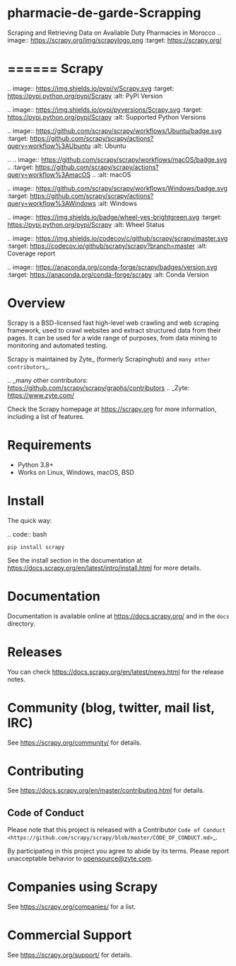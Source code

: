 # pharmacie-de-garde-Scrapping
Scraping and Retrieving Data on Available Duty Pharmacies in Morocco
.. image:: https://scrapy.org/img/scrapylogo.png
   :target: https://scrapy.org/
   
======
Scrapy
======

.. image:: https://img.shields.io/pypi/v/Scrapy.svg
   :target: https://pypi.python.org/pypi/Scrapy
   :alt: PyPI Version

.. image:: https://img.shields.io/pypi/pyversions/Scrapy.svg
   :target: https://pypi.python.org/pypi/Scrapy
   :alt: Supported Python Versions

.. image:: https://github.com/scrapy/scrapy/workflows/Ubuntu/badge.svg
   :target: https://github.com/scrapy/scrapy/actions?query=workflow%3AUbuntu
   :alt: Ubuntu

.. .. image:: https://github.com/scrapy/scrapy/workflows/macOS/badge.svg
   .. :target: https://github.com/scrapy/scrapy/actions?query=workflow%3AmacOS
   .. :alt: macOS


.. image:: https://github.com/scrapy/scrapy/workflows/Windows/badge.svg
   :target: https://github.com/scrapy/scrapy/actions?query=workflow%3AWindows
   :alt: Windows

.. image:: https://img.shields.io/badge/wheel-yes-brightgreen.svg
   :target: https://pypi.python.org/pypi/Scrapy
   :alt: Wheel Status

.. image:: https://img.shields.io/codecov/c/github/scrapy/scrapy/master.svg
   :target: https://codecov.io/github/scrapy/scrapy?branch=master
   :alt: Coverage report

.. image:: https://anaconda.org/conda-forge/scrapy/badges/version.svg
   :target: https://anaconda.org/conda-forge/scrapy
   :alt: Conda Version


Overview
========

Scrapy is a BSD-licensed fast high-level web crawling and web scraping framework, used to
crawl websites and extract structured data from their pages. It can be used for
a wide range of purposes, from data mining to monitoring and automated testing.

Scrapy is maintained by Zyte_ (formerly Scrapinghub) and `many other
contributors`_.

.. _many other contributors: https://github.com/scrapy/scrapy/graphs/contributors
.. _Zyte: https://www.zyte.com/

Check the Scrapy homepage at https://scrapy.org for more information,
including a list of features.


Requirements
============

* Python 3.8+
* Works on Linux, Windows, macOS, BSD

Install
=======

The quick way:

.. code:: bash

    pip install scrapy

See the install section in the documentation at
https://docs.scrapy.org/en/latest/intro/install.html for more details.

Documentation
=============

Documentation is available online at https://docs.scrapy.org/ and in the ``docs``
directory.

Releases
========

You can check https://docs.scrapy.org/en/latest/news.html for the release notes.

Community (blog, twitter, mail list, IRC)
=========================================

See https://scrapy.org/community/ for details.

Contributing
============

See https://docs.scrapy.org/en/master/contributing.html for details.

Code of Conduct
---------------

Please note that this project is released with a Contributor `Code of Conduct <https://github.com/scrapy/scrapy/blob/master/CODE_OF_CONDUCT.md>`_.

By participating in this project you agree to abide by its terms.
Please report unacceptable behavior to opensource@zyte.com.

Companies using Scrapy
======================

See https://scrapy.org/companies/ for a list.

Commercial Support
==================

See https://scrapy.org/support/ for details.
